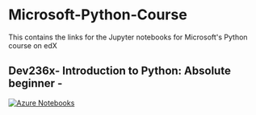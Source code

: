 # Microsoft-Python-Course
This contains the links for the Jupyter notebooks for Microsoft's Python course on edX

## Dev236x- Introduction to Python: Absolute beginner - 
[![Azure Notebooks](https://notebooks.azure.com/launch.png)](https://notebooks.azure.com/nukaduka1/libraries/DEV236x)
